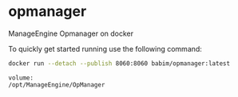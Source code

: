 # opmanager
ManageEngine Opmanager on docker

To quickly get started running use the following command:
```bash
docker run --detach --publish 8060:8060 babim/opmanager:latest
```
```
volume:
/opt/ManageEngine/OpManager
```